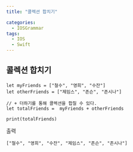```yaml
---
title: "콜렉션 합치기"

categories:
  - IOSGrammar
tags:
  - IOS
  - Swift
---
```


## 콜렉션 합치기  

~~~
let myFriends = ["철수", "영희", "수잔"]
let otherFriends = ["제임스", "존슨", "존시나"]

// + 더하기를 통해 콜렉션을 합칠 수 있다.
let totalFriends =  myFriends + otherFriends

print(totalFriends)
~~~  

출력
~~~
["철수", "영희", "수잔", "제임스", "존슨", "존시나"]
~~~  